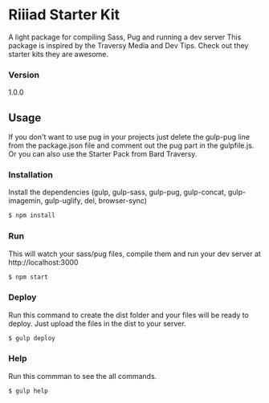 # Riiiad Starter Kit

A light package for compiling Sass, Pug and running a dev server
This package is inspired by the Traversy Media and Dev Tips.
Check out they starter kits they are awesome.

### Version
1.0.0

## Usage

If you don't want to use pug in your projects just delete the gulp-pug line from the package.json file and comment out the pug part in the gulpfile.js.
Or you can also use the Starter Pack from Bard Traversy.

### Installation

Install the dependencies (gulp, gulp-sass, gulp-pug, gulp-concat, gulp-imagemin, gulp-uglify, del, browser-sync)

```sh
$ npm install
```

### Run

This will watch your sass/pug files, compile them and run your dev server at http://localhost:3000

```sh
$ npm start
```

### Deploy

Run this command to create the dist folder and your files will be ready to deploy. Just upload the files in the dist to your server.

```sh
$ gulp deploy
```
### Help

Run this commman to see the all commands.

```sh
$ gulp help
```
